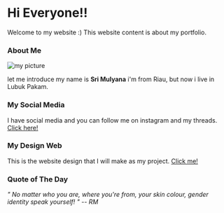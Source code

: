 # Hi Everyone!!

Welcome to my website :)
This website content is about my portfolio.

### About Me

![my picture](<[![Screenshot-20230620-211755-Cap-Cut.jpg](https://i.postimg.cc/j5B6vS2t/Screenshot-20230620-211755-Cap-Cut.jpg)](https://postimg.cc/62LGpwCm)>)

let me introduce my name is **Sri Mulyana** i'm from Riau, but now i live in Lubuk Pakam.

### My Social Media

I have social media and you can follow me on instagram and my threads.
[Click here!](https://instagram.com/srimul.sm?igshid=ZDc4ODBmNjlmNQ==)

### My Design Web

This is the website design that I will make as my project. [Click me!](https://www.figma.com/file/O6cpdPimflgqOx8yrmo0HY/Untitled?type=design&node-id=0%3A1&mode=design&t=EwpUzwBkgSOP8m4x-1)

### Quote of The Day

_" No matter who you are, where you're from, your skin colour, gender identity speak yourself! " -- RM_
